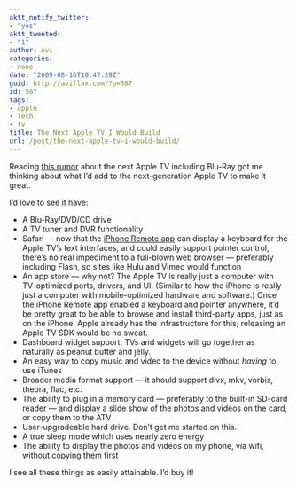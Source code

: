 ```yaml
---
aktt_notify_twitter:
- "yes"
aktt_tweeted:
- "1"
author: Avi
categories:
- none
date: "2009-08-16T10:47:28Z"
guid: http://aviflax.com/?p=587
id: 587
tags:
- apple
- Tech
- tv
title: The Next Apple TV I Would Build
url: /post/the-next-apple-tv-i-would-build/
---
```

Reading [this rumor](http://www.loopinsight.com/2009/08/10/new-apple-tv-to-be-a-mac-mini-with-blu-ray/) about the next Apple TV including Blu-Ray got me thinking about what I&#8217;d add to the next-generation Apple TV to make it great.

I&#8217;d love to see it have:

  * A Blu-Ray/DVD/CD drive
  * A TV tuner and DVR functionality
  * Safari — now that the [iPhone Remote app](http://www.apple.com/itunes/remote/) can display a keyboard for the Apple TV&#8217;s text interfaces, and could easily support pointer control, there&#8217;s no real impediment to a full-blown web browser — preferably including Flash, so sites like Hulu and Vimeo would function
  * An app store — why not? The Apple TV is really just a computer with TV-optimized ports, drivers, and UI. (Similar to how the iPhone is really just a computer with mobile-optimized hardware and software.) Once the iPhone Remote app enabled a keyboard and pointer anywhere, it&#8217;d be pretty great to be able to browse and install third-party apps, just as on the iPhone. Apple already has the infrastructure for this; releasing an Apple TV SDK would be no sweat.
  * Dashboard widget support. TVs and widgets will go together as naturally as peanut butter and jelly.
  * An easy way to copy music and video to the device without _having_ to use iTunes
  * Broader media format support — it should support divx, mkv, vorbis, theora, flac, etc.
  * The ability to plug in a memory card — preferably to the built-in SD-card reader — and display a slide show of the photos and videos on the card, or copy them to the ATV
  * User-upgradeable hard drive. Don&#8217;t get me started on this.
  * A true sleep mode which uses nearly zero energy
  * The ability to display the photos and videos on my phone, via wifi, without copying them first

I see all these things as easily attainable. I&#8217;d buy it!
